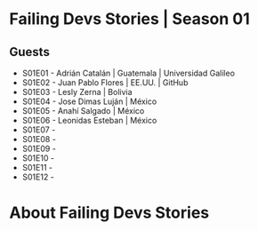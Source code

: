 # Failing Devs Stories | Season 01

## Guests
- S01E01 - Adrián Catalán | Guatemala | Universidad Galileo
- S01E02 - Juan Pablo Flores | EE.UU. | GitHub
- S01E03 - Lesly Zerna | Bolivia
- S01E04 - Jose Dimas Luján | México
- S01E05 - Anahí Salgado | México
- S01E06 - Leonidas Esteban | México
- S01E07 -   
- S01E08 -
- S01E09 - 
- S01E10 - 
- S01E11 - 
- S01E12 - 

# About Failing Devs Stories









